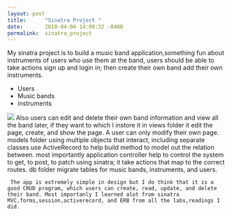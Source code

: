 ```yaml
---
layout: post
title:      "Sinatra Project "
date:       2018-04-04 14:09:32 -0400
permalink:  sinatra_project
---
```



   My sinatra project is to build a music band application,something fun about  instruments  of users who use them at the band, users should be able to take actions sign up and login in; then create their own band add their own instruments. 
* Users
* Music bands
* instruments 

![](https://thetechreader.com/files/2015/04/rockband-4-virtual-reality.jpg)
       Also users can edit and delete their own band information and view all the band later, if they want to which I instore it in views folder it edit the page, create, and show the page. A user can only modify their own page. models folder using multiple objects that interact, including separate classes use ActiveRecord to help build method to model out the relation between. most importantly application controller help to control the system to get, to post, to patch using sinatra; it take actions that map to the correct routes. db folder migrate tables for music bands, instruments, and users.  
			 
     The app is extremely simple in design but I do think that it is a good CRUD program, which users can create, read, update, and delete their band. Most importanly I learned alot from sinatra MVC,forms,session,activerecord, and ERB from all the labs,readings I did. 





